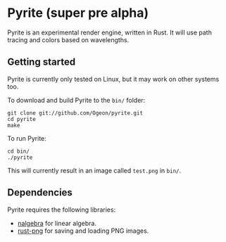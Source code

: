 # Pyrite (super pre alpha)
Pyrite is an experimental render engine, written in Rust. It will use path
tracing and colors based on wavelengths.

## Getting started
Pyrite is currently only tested on Linux, but it may work on other systems too.

To download and build Pyrite to the `bin/` folder:


    git clone git://github.com/Ogeon/pyrite.git
    cd pyrite
    make

To run Pyrite:


    cd bin/
    ./pyrite

This will currently result in an image called `test.png` in `bin/`.

## Dependencies
Pyrite requires the following libraries:

* [nalgebra](https://github.com/sebcrozet/nalgebra) for linear algebra.
* [rust-png](https://github.com/mozilla-servo/rust-png) for saving and loading PNG images.